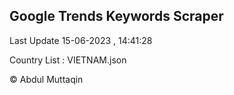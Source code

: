 

## Google Trends Keywords Scraper 
 
Last Update 15-06-2023 , 14:41:28

Country List :
VIETNAM.json



© Abdul Muttaqin 
